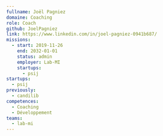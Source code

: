 ```yaml
---
fullname: Joël Pagniez
domaine: Coaching
role: Coach
github: JoelPagniez
link: https://www.linkedin.com/in/joel-pagniez-0941b687/
missions:
  - start: 2019-11-26
    end: 2032-01-01
    status: admin
    employer: Lab-MI
    startups:
      - psij
startups:
  - psij
previously:
  - candilib
competences:
  - Coaching
  - Développement
teams:
  - lab-mi
---
```

